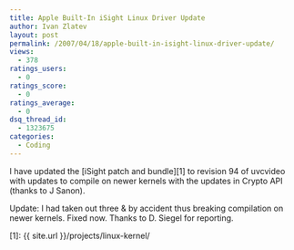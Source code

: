 ```yaml
---
title: Apple Built-In iSight Linux Driver Update
author: Ivan Zlatev
layout: post
permalink: /2007/04/18/apple-built-in-isight-linux-driver-update/
views:
  - 378
ratings_users:
  - 0
ratings_score:
  - 0
ratings_average:
  - 0
dsq_thread_id:
  - 1323675
categories:
  - Coding
---
```

I have updated the [iSight patch and bundle][1] to revision 94 of uvcvideo with updates to compile on newer kernels with the updates in Crypto API (thanks to J Sanon).

Update: I had taken out three & by accident thus breaking compilation on newer kernels. Fixed now. Thanks to D. Siegel for reporting.

 [1]: {{ site.url }}/projects/linux-kernel/